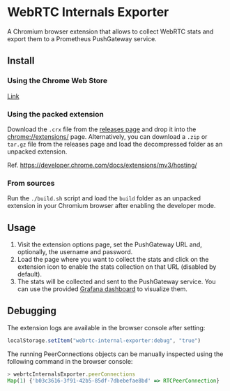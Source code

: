 # WebRTC Internals Exporter
A Chromium browser extension that allows to collect WebRTC stats and export them to a Prometheus PushGateway service.

## Install

### Using the Chrome Web Store
[Link](https://chromewebstore.google.com/detail/webrtc-internals-exporter/jbgkajlogkmfemdjhiiicelanbipacpa)

### Using the packed extension
Download the `.crx` file from the [releases page](https://github.com/vpalmisano/webrtc-internals-exporter/releases) and drop it
into the [chrome://extensions/](chrome://extensions/) page.
Alternatively, you can download a `.zip` or `tar.gz` file from the releases page
and load the decompressed folder as an unpacked extension.

Ref. https://developer.chrome.com/docs/extensions/mv3/hosting/

### From sources
Run the `./build.sh` script and load the `build` folder as an unpacked extension
in your Chromium browser after enabling the developer mode.

## Usage
1. Visit the extension options page, set the PushGateway URL and, optionally, the username and password.
2. Load the page where you want to collect the stats and click on the extension icon to enable the stats collection on that URL (disabled by default).
3. The stats will be collected and sent to the PushGateway service. You can use the provided [Grafana dashboard](https://github.com/vpalmisano/webrtc-internals-exporter/tree/main/grafana) to visualize them.

## Debugging
The extension logs are available in the browser console after setting:
```js
localStorage.setItem("webrtc-internal-exporter:debug", "true")
```

The running PeerConnections objects can be manually inspected using the following
command in the browser console:
```js
> webrtcInternalsExporter.peerConnections
Map(1) {'b03c3616-3f91-42b5-85df-7dbebefae8bd' => RTCPeerConnection}
```

